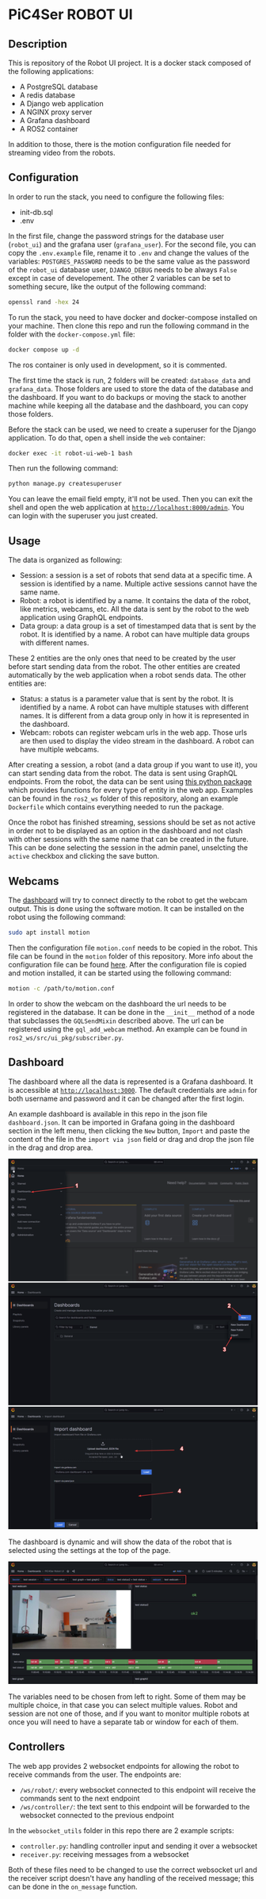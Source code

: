 # PiC4Ser ROBOT UI

## Description

This is repository of the Robot UI project. It is a docker stack composed of the following applications:

- A PostgreSQL database
- A redis database
- A Django web application
- A NGINX proxy server
- A Grafana dashboard
- A ROS2 container

In addition to those, there is the motion configuration file needed for streaming video from the robots.

## Configuration

In order to run the stack, you need to configure the following files:

- init-db.sql
- .env

In the first file, change the password strings for the database user (`robot_ui`) and the grafana user (`grafana_user`). For the second file, you can copy the `.env.example` file, rename it to `.env` and change the values of the variables: `POSTGRES_PASSWORD` needs to be the same value as the password of the `robot_ui` database user, `DJANGO_DEBUG` needs to be always `False` except in case of developement. The other 2 variables can be set to something secure, like the output of the following command:

```bash
openssl rand -hex 24
```

To run the stack, you need to have docker and docker-compose installed on your machine. Then clone this repo and run the following command in the folder with the `docker-compose.yml` file:

```bash
docker compose up -d
```

The ros container is only used in development, so it is commented.

The first time the stack is run, 2 folders will be created: `database_data` and `grafana_data`. Those folders are used to store the data of the database and the dashboard. If you want to do backups or moving the stack to another machine while keeping all the database and the dashboard, you can copy those folders.

Before the stack can be used, we need to create a superuser for the Django application. To do that, open a shell inside the `web` container:

```bash
docker exec -it robot-ui-web-1 bash
```

Then run the following command:

```bash
python manage.py createsuperuser
```

You can leave the email field empty, it'll not be used. Then you can exit the shell and open the web application at [`http://localhost:8000/admin`](http://localhost:8000/admin). You can login with the superuser you just created.

## Usage

The data is organized as following:

- Session: a session is a set of robots that send data at a specific time. A session is identified by a name. Multiple active sessions cannot have the same name.
- Robot: a robot is identified by a name. It contains the data of the robot, like metrics, webcams, etc. All the data is sent by the robot to the web application using GraphQL endpoints.
- Data group: a data group is a set of timestamped data that is sent by the robot. It is identified by a name. A robot can have multiple data groups with different names.

These 2 entities are the only ones that need to be created by the user before start sending data from the robot. The other entities are created automatically by the web application when a robot sends data. The other entities are:

- Status: a status is a parameter value that is sent by the robot. It is identified by a name. A robot can have multiple statuses with different names. It is different from a data group only in how it is represented in the dashboard.
- Webcam: robots can register webcam urls in the web app. Those urls are then used to display the video stream in the dashboard. A robot can have multiple webcams.

After creating a session, a robot (and a data group if you want to use it), you can start sending data from the robot. The data is sent using GraphQL endpoints. From the robot, the data can be sent using [this python package](https://github.com/pic4ser-kubernetes/gql-pic4ser) which provides functions for every type of entity in the web app. Examples can be found in the `ros2_ws` folder of this repository, along an example `Dockerfile` which contains everything needed to run the package.

Once the robot has finished streaming, sessions should be set as not active in order not to be displayed as an option in the dashboard and not clash with other sessions with the same name that can be created in the future. This can be done selecting the session in the admin panel, unselcting the `active` checkbox and clicking the save button.

## Webcams

The [dashboard](#dashboard) will try to connect directly to the robot to get the webcam output. This is done using the software motion.
It can be installed on the robot using the following command:

```bash
sudo apt install motion
```

Then the configuration file `motion.conf` needs to be copied in the robot. This file can be found in the `motion` folder of this repository. More info about the configuration file can be found [here](https://motion-project.github.io/motion_config.html). After the configuration file is copied and motion installed, it can be started using the following command:

```bash
motion -c /path/to/motion.conf
```

In order to show the webcam on the dashboard the url needs to be registered in the database. It can be done in the `__init__` method of a node that subclasses the `GQLSendMixin` described above. The url can be registered using the `gql_add_webcam` method. An example can be found in `ros2_ws/src/ui_pkg/subscriber.py`.

## Dashboard

The dashboard where all the data is represented is a Grafana dashboard. It is accessible at [`http://localhost:3000`](http://localhost:3000). The default credentials are `admin` for both username and password and it can be changed after the first login.

An example dashboard is available in this repo in the json file `dashboard.json`. It can be imported in Grafana going in the dashboard section in the left menu, then clicking the `New` button, `Import` and paste the content of the file in the `import via json` field or drag and drop the json file in the drag and drop area.

![Dashboard](./docs/images/grafana1.png)
![Import](./docs/images/grafana2.png)
![Json](./docs/images/grafana3.png)

The dashboard is dynamic and will show the data of the robot that is selected using the settings at the top of the page.

![Variables](./docs/images/variables.png)

The variables need to be chosen from left to right. Some of them may be multiple choice, in that case you can select multiple values. Robot and session are not one of those, and if you want to monitor multiple robots at once you will need to have a separate tab or window for each of them.

## Controllers

The web app provides 2 websocket endpoints for allowing the robot to receive commands from the user. The endpoints are:

- `/ws/robot/`: every websocket connected to this endpoint will receive the commands sent to the next endpoint
- `/ws/controller/`: the text sent to this endpoint will be forwarded to the websocket connected to the previous endpoint

In the `websocket_utils` folder in this repo there are 2 example scripts:

- `controller.py`: handling controller input and sending it over a websocket
- `receiver.py`: receiving messages from a websocket

Both of these files need to be changed to use the correct websocket url and the receiver script doesn't have any handling of the received message; this can be done in the `on_message` function.
